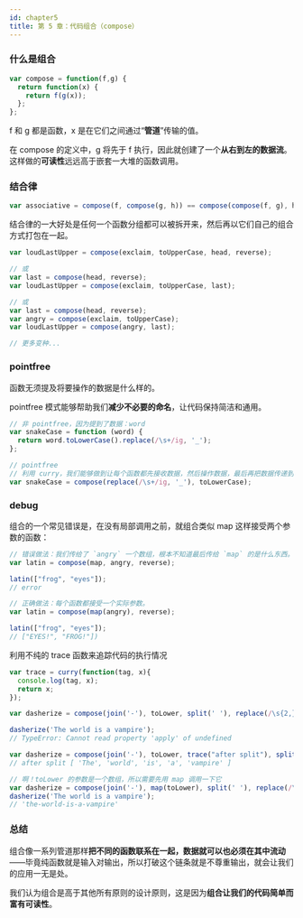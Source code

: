 ```yaml
---
id: chapter5
title: 第 5 章：代码组合（compose）
---
```


### 什么是组合

```jsx
var compose = function(f,g) {
  return function(x) {
    return f(g(x));
  };
};
```

f 和 g 都是函数，x 是在它们之间通过“**管道**”传输的值。

在 compose 的定义中，g 将先于 f 执行，因此就创建了一个**从右到左的数据流**。这样做的**可读性**远远高于嵌套一大堆的函数调用。

### 结合律

```jsx
var associative = compose(f, compose(g, h)) == compose(compose(f, g), h);
```

结合律的一大好处是任何一个函数分组都可以被拆开来，然后再以它们自己的组合方式打包在一起。

```jsx
var loudLastUpper = compose(exclaim, toUpperCase, head, reverse);

// 或
var last = compose(head, reverse);
var loudLastUpper = compose(exclaim, toUpperCase, last);

// 或
var last = compose(head, reverse);
var angry = compose(exclaim, toUpperCase);
var loudLastUpper = compose(angry, last);

// 更多变种...
```

### pointfree

函数无须提及将要操作的数据是什么样的。

pointfree 模式能够帮助我们**减少不必要的命名**，让代码保持简洁和通用。

```jsx
// 非 pointfree，因为提到了数据：word
var snakeCase = function (word) {
  return word.toLowerCase().replace(/\s+/ig, '_');
};

// pointfree
// 利用 curry，我们能够做到让每个函数都先接收数据，然后操作数据，最后再把数据传递到下一个函数那里去。
var snakeCase = compose(replace(/\s+/ig, '_'), toLowerCase);
```

### debug

组合的一个常见错误是，在没有局部调用之前，就组合类似 map 这样接受两个参数的函数：

```jsx
// 错误做法：我们传给了 `angry` 一个数组，根本不知道最后传给 `map` 的是什么东西。
var latin = compose(map, angry, reverse);

latin(["frog", "eyes"]);
// error

// 正确做法：每个函数都接受一个实际参数。
var latin = compose(map(angry), reverse);

latin(["frog", "eyes"]);
// ["EYES!", "FROG!"])
```

利用不纯的 trace 函数来追踪代码的执行情况

```jsx
var trace = curry(function(tag, x){
  console.log(tag, x);
  return x;
});

var dasherize = compose(join('-'), toLower, split(' '), replace(/\s{2,}/ig, ' '));

dasherize('The world is a vampire');
// TypeError: Cannot read property 'apply' of undefined

var dasherize = compose(join('-'), toLower, trace("after split"), split(' '), replace(/\s{2,}/ig, ' '));
// after split [ 'The', 'world', 'is', 'a', 'vampire' ]

// 啊！toLower 的参数是一个数组，所以需要先用 map 调用一下它
var dasherize = compose(join('-'), map(toLower), split(' '), replace(/\s{2,}/ig, ' '));
dasherize('The world is a vampire');
// 'the-world-is-a-vampire'
```

### 总结

组合像一系列管道那样**把不同的函数联系在一起，数据就可以也必须在其中流动**——毕竟纯函数就是输入对输出，所以打破这个链条就是不尊重输出，就会让我们的应用一无是处。

我们认为组合是高于其他所有原则的设计原则，这是因为**组合让我们的代码简单而富有可读性**。